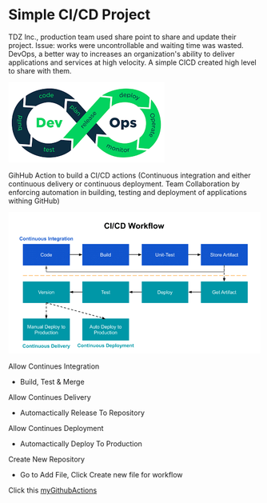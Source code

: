 # Simple CI/CD Project
TDZ Inc., production team used share point to share and update their project. Issue:  works were uncontrollable and waiting time was wasted. DevOps, a better way to increases an organization's ability to deliver applications and services at high velocity. A simple CICD created high level to share with them.




![devOps](devOps.png)




GihHub Action to build a CI/CD actions
(Continuous integration and either continuous delivery or continuous deployment. Team Collaboration by enforcing automation in building, testing and deployment of applications withing GitHub)



![CI_CD_worflow](CI_CD_worflow.png)



Allow Continues Integration

* Build, Test & Merge



Allow Continues Delivery

* Automactically Release To Repository



Allow Continues Deployment

* Automactically Deploy To Production



Create New Repository

* Go to Add File, Click Create new file for workflow



Click this [myGithubActions](https://nethanialtan.github.io/myGithubActions/)









 
 
 





